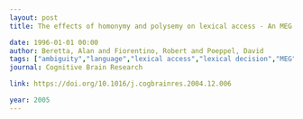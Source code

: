 ```yaml
---
layout: post
title: The effects of homonymy and polysemy on lexical access - An MEG study

date: 1996-01-01 00:00
author: Beretta, Alan and Fiorentino, Robert and Poeppel, David
tags: ["ambiguity","language","lexical access","lexical decision","MEG"]
journal: Cognitive Brain Research

link: https://doi.org/10.1016/j.cogbrainres.2004.12.006

year: 2005
---
```



